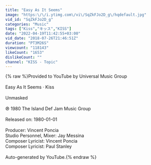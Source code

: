 ```yaml
---
title: "Easy As It Seems"
image: "https:\/\/i.ytimg.com\/vi\/SqZkFJo2D_g\/hqdefault.jpg"
vid_id: "SqZkFJo2D_g"
categories: "Music"
tags: ["Kiss","キッス","KISS"]
date: "2022-04-19T11:42:55+03:00"
vid_date: "2018-07-26T21:46:51Z"
duration: "PT3M26S"
viewcount: "118143"
likeCount: "1653"
dislikeCount: ""
channel: "KISS - Topic"
---
```

{% raw %}Provided to YouTube by Universal Music Group<br /><br />Easy As It Seems · Kiss<br /><br />Unmasked<br /><br />℗ 1980 The Island Def Jam Music Group<br /><br />Released on: 1980-01-01<br /><br />Producer: Vincent Poncia<br />Studio  Personnel, Mixer: Jay Messina<br />Composer  Lyricist: Vincent Poncia<br />Composer  Lyricist: Paul Stanley<br /><br />Auto-generated by YouTube.{% endraw %}
